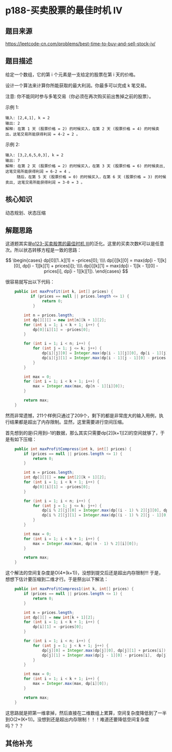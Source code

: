 # p188-买卖股票的最佳时机 IV
## 题目来源
https://leetcode-cn.com/problems/best-time-to-buy-and-sell-stock-iv/
## 题目描述

给定一个数组，它的第 i 个元素是一支给定的股票在第 i 天的价格。

设计一个算法来计算你所能获取的最大利润。你最多可以完成 k 笔交易。

注意: 你不能同时参与多笔交易（你必须在再次购买前出售掉之前的股票）。

示例 1:
```text
输入: [2,4,1], k = 2
输出: 2
解释: 在第 1 天 (股票价格 = 2) 的时候买入，在第 2 天 (股票价格 = 4) 的时候卖出，这笔交易所能获得利润 = 4-2 = 2 。
```
示例 2:
```text
输入: [3,2,6,5,0,3], k = 2
输出: 7
解释: 在第 2 天 (股票价格 = 2) 的时候买入，在第 3 天 (股票价格 = 6) 的时候卖出, 这笔交易所能获得利润 = 6-2 = 4 。
     随后，在第 5 天 (股票价格 = 0) 的时候买入，在第 6 天 (股票价格 = 3) 的时候卖出, 这笔交易所能获得利润 = 3-0 = 3 。
```
## 核心知识
动态规划、状态压缩
## 解题思路
这道题其实是[p123-买卖股票的最佳时机 III](./p123-best-time-to-buy-and-sell-stock-iii.md)的泛化。这里的买卖次数K可以是任意次。所以状态转移方程是一致的思路：

$$
\begin{cases}
dp[0][1..k][1] = -prices[0]; \\\\
dp[i][k][0] = max(dp[i - 1][k][0], dp[i - 1][k][1] + prices[i]); \\\\
dp[i][k][1] = max(dp[i - 1][k - 1][0] - prices[i], dp[i - 1][k][1]).
\end{cases}
$$

很容易就写出以下代码：

```java
    public int maxProfit(int k, int[] prices) {
           if (prices == null || prices.length <= 1) {
                return 0;
            }

        int n = prices.length;
        int dp[][][] = new int[n][k + 1][2];
        for (int i = 1; i < k + 1; i++) {
            dp[0][i][1] = -prices[0];
        }

        for (int i = 1; i < n; i++) {
            for (int j = 1; j <= k; j++) {
                dp[i][j][0] = Integer.max(dp[i - 1][j][0], dp[i - 1][j][1] + prices[i]);
                dp[i][j][1] = Integer.max(dp[i - 1][j - 1][0] - prices[i], dp[i - 1][j][1]);
            }
        }

        int max = 0;
        for (int i = 1; i < k + 1; i++) {
            max = Integer.max(max, dp[n - 1][i][0]);
        }

        return max;
    }
```

然而非常遗憾，211个样例只通过了209个，剩下的都是非常庞大的输入用例，执行结果都是超出了内存限制。显然，这里需要进行空间压缩。

首先想到的是i只用到i-1的数据，那么其实只需要dp[2][k+1][2]的空间就够了，于是有如下压缩：

```java
    public int maxProfitCompress(int k, int[] prices) {
        if (prices == null || prices.length <= 1) {
            return 0;
        }

        int n = prices.length;
        int dp[][][] = new int[2][k + 1][2];
        for (int i = 1; i < k + 1; i++) {
            dp[0][i][1] = -prices[0];
        }

        for (int i = 1; i < n; i++) {
            for (int j = 1; j <= k; j++) {
                dp[i % 2][j][0] = Integer.max(dp[(i - 1) % 2][j][0], dp[(i - 1) % 2][j][1] + prices[i]);
                dp[i % 2][j][1] = Integer.max(dp[(i - 1) % 2][j - 1][0] - prices[i], dp[(i - 1) % 2][j][1]);
            }
        }

        int max = 0;
        for (int i = 1; i < k + 1; i++) {
            max = Integer.max(max, dp[(n - 1) % 2][i][0]);
        }

        return max;
    }   

```

这个解法的空间复杂度是O(4*(k+1))，没想到提交后还是超出内存限制!!! 于是，想想下估计要压缩到二维才行。于是祭出以下解法：


```java
    public int maxProfitCompress1(int k, int[] prices) {
        if (prices == null || prices.length <= 1) {
            return 0;
        }

        int n = prices.length;
        int dp[][] = new int[k + 1][2];
        for (int i = 1; i < k + 1; i++) {
            dp[i][1] = -prices[0];
        }

        for (int i = 1; i < n; i++) {
            for (int j = 1; j < k + 1; j++) {
                dp[j][0] = Integer.max(dp[j][0], dp[j][1] + prices[i]);
                dp[j][1] = Integer.max(dp[j - 1][0] - prices[i],  dp[j][1]);
            }
        }

        int max = 0;
        for (int i = 1; i < k + 1; i++) {
            max = Integer.max(max, dp[i][0]);
        }

        return max;
    }
```

这思路就是把第一维拿掉，然后直接在二维数组上累算，空间复杂度降低到了一半到O(2*(K+1))。没想到还是超出内存限制！！！难道还要降低空间复杂度吗？？？

## 其他补充


